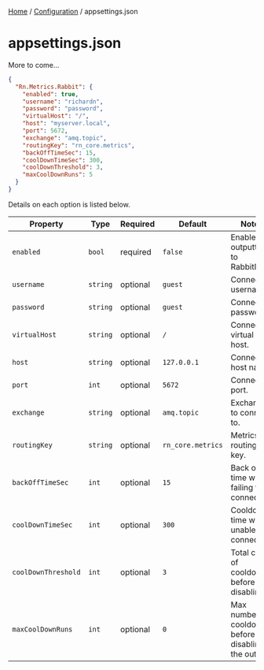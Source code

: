 [Home](/README.md) / [Configuration](/docs/configuration/README.md) / appsettings.json

# appsettings.json
More to come...

```json
{
  "Rn.Metrics.Rabbit": {
    "enabled": true,
    "username": "richardn",
    "password": "password",
    "virtualHost": "/",
    "host": "myserver.local",
    "port": 5672,
    "exchange": "amq.topic",
    "routingKey": "rn_core.metrics",
    "backOffTimeSec": 15,
    "coolDownTimeSec": 300,
    "coolDownThreshold": 3,
    "maxCoolDownRuns": 5
  }
}
```

Details on each option is listed below.

| Property | Type | Required | Default | Notes |
| --- | --- | ---- | ---- | --- |
| `enabled` | `bool` | required | `false` | Enables outputting to RabbitMQ. |
| `username` | `string` | optional | `guest` | Connection username. |
| `password` | `string` | optional | `guest` | Connection password. |
| `virtualHost` | `string` | optional | `/` | Connection virtual host. |
| `host` | `string` | optional | `127.0.0.1` | Connection host name. |
| `port` | `int` | optional | `5672` | Connection port. |
| `exchange` | `string` | optional | `amq.topic` | Exchange to connect to. |
| `routingKey` | `string` | optional | `rn_core.metrics` | Metrics routing key. |
| `backOffTimeSec` | `int` | optional | `15` | Back off time when failing to connect. |
| `coolDownTimeSec` | `int` | optional | `300` | Cooldown time when unable to connect. |
| `coolDownThreshold` | `int` | optional | `3` | Total count of cooldowns before disabling. |
| `maxCoolDownRuns` | `int` | optional | `0` | Max number of cooldowns before disabling the output. |
